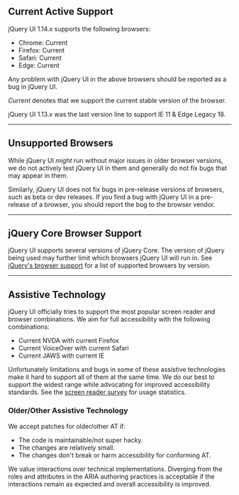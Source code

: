 <script>{
	"title": "Browser Support"
}</script>

## Current Active Support

jQuery UI 1.14.x supports the following browsers:

* Chrome: Current
* Firefox: Current
* Safari: Current
* Edge: Current

Any problem with jQuery UI in the above browsers should be reported as a bug in jQuery UI.

*Current* denotes that we support the current stable version of the browser.

jQuery UI 1.13.x was the last version line to support IE 11 & Edge Legacy 18. 

----

## Unsupported Browsers

While jQuery UI *might* run without major issues in older browser versions, we do not actively test jQuery UI in them and generally do not fix bugs that may appear in them.

Similarly, jQuery UI does not fix bugs in pre-release versions of browsers, such as beta or dev releases. If you find a bug with jQuery UI in a pre-release of a browser, you should report the bug to the browser vendor.

----

## jQuery Core Browser Support

jQuery UI supports several versions of jQuery Core. The version of jQuery being used may further limit which browsers jQuery UI will run in. See [jQuery's browser support](https://jquery.com/browser-support/) for a list of supported browsers by version.

----

## Assistive Technology

jQuery UI officially tries to support the most popular screen reader and browser combinations. We aim for full accessibility with the following combinations:

* Current NVDA with current Firefox
* Current VoiceOver with current Safari
* Current JAWS with current IE

Unfortunately limitations and bugs in some of these assistive technologies make it hard to support all of them at the same time. We do our best to support the widest range while advocating for improved accessibility standards. See the <a href="https://webaim.org/projects/screenreadersurvey5/#primary">screen reader survey</a> for usage statistics.

### Older/Other Assistive Technology

We accept patches for older/other AT if:

* The code is maintainable/not super hacky.
* The changes are relatively small.
* The changes don't break or harm accessibility for conforming AT.

We value interactions over technical implementations. Diverging from the roles and attributes in the ARIA authoring practices is acceptable if the interactions remain as expected and overall accessibility is improved.
